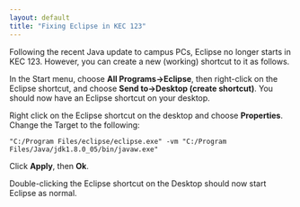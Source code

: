 ```yaml
---
layout: default
title: "Fixing Eclipse in KEC 123"
---
```


Following the recent Java update to campus PCs, Eclipse no longer starts in KEC 123.  However, you can create a new (working) shortcut to it as follows.

In the Start menu, choose **All Programs&rarr;Eclipse**, then right-click on the Eclipse shortcut, and choose **Send to&rarr;Desktop (create shortcut)**.  You should now have an Eclipse shortcut on your desktop.

Right click on the Eclipse shortcut on the desktop and choose **Properties**.  Change the Target to the following:

    "C:/Program Files/eclipse/eclipse.exe" -vm "C:/Program Files/Java/jdk1.8.0_05/bin/javaw.exe"

Click **Apply**, then **Ok**.

Double-clicking the Eclipse shortcut on the Desktop should now start Eclipse as normal.
